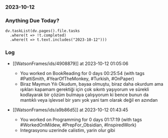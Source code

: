 ### 2023-10-12

### Anything Due Today?
```dataviewjs
dv.taskList(dv.pages().file.tasks 
  .where(t => !t.completed)
  .where(t => t.text.includes("2023-10-12")))
```
### Log

- [[WatsonFrames/ids/4908879]] at 2023-10-12 01:05:06
    - You worked on BookReading for 0 days 00:25:54 (with tags #PattiSmith, #YearOfTheMonkey, #Turkish, #OnPaper)
	- Biraz Maymun Yılı Okudum, bayaa olmuştu, biraz daha okurdum ama ışıkları kapamam gerektiği için çok sıkıntı yaşıyorum ve sürekli kodlayarak bir çözüm bulmaya çalışıyorum ki bence bunun da mantıklı veya işlevsel bir yanı yok yani tam olarak değil en azından

- [[WatsonFrames/ids/a9b86d5]] at 2023-10-12 01:43:45
    - You worked on Programming for 0 days 01:17:19 (with tags #WorkedOnMildew, #PrepFor_Obsidian, #InspiredWork)
	- Integrasyonu uzerinde calistim, yarin olur gibi
